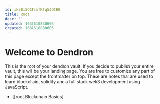 ```yaml
---
id: ik5Bi5OCTsmfKfq5JQtEB
title: Root
desc: ''
updated: 1637610830605
created: 1637610830605
---
```

# Welcome to Dendron

This is the root of your dendron vault. If you decide to publish your entire vault, this will be your landing page. You are free to customize any part of this page except the frontmatter on top. 
These are notes that are used to learn blockchain, solidity and a full stack web3 development using JavaScript.

- [[root.Blockchain Basics]]